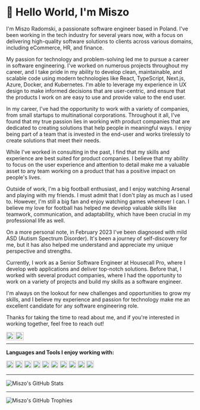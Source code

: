 # 🖖 Hello World, I'm Miszo

I'm Miszo Radomski, a passionate software engineer based in Poland. I've been working in the tech industry for several years now, with a focus on delivering high-quality software solutions to clients across various domains, including eCommerce, HR, and finance.

My passion for technology and problem-solving led me to pursue a career in software engineering. I've worked on numerous projects throughout my career, and I take pride in my ability to develop clean, maintainable, and scalable code using modern technologies like React, TypeScript, Next.js, Azure, Docker, and Kubernetes. I'm able to leverage my experience in UX design to make informed decisions that are user-centric, and ensure that the products I work on are easy to use and provide value to the end user.

In my career, I've had the opportunity to work with a variety of companies, from small startups to multinational corporations. Throughout it all, I've found that my true passion lies in working with product companies that are dedicated to creating solutions that help people in meaningful ways. I enjoy being part of a team that is invested in the end-user and works tirelessly to create solutions that meet their needs.

While I've worked in consulting in the past, I find that my skills and experience are best suited for product companies. I believe that my ability to focus on the user experience and attention to detail make me a valuable asset to any team working on a product that has a positive impact on people's lives.

Outside of work, I'm a big football enthusiast, and I enjoy watching Arsenal and playing with my friends. I must admit that I don't play as much as I used to. However, I'm still a big fan and enjoy watching games whenever I can. I believe my love for football has helped me develop valuable skills like teamwork, communication, and adaptability, which have been crucial in my professional life as well.

On a more personal note, in February 2023 I've been diagnosed with mild ASD (Autism Spectrum Disorder). It's been a journey of self-discovery for me, but it has also helped me understand and appreciate my unique perspective and strengths.

Currently, I work as a Senior Software Engineer at Housecall Pro, where I develop web applications and deliver top-notch solutions. Before that, I worked with several product companies, where I had the opportunity to work on a variety of projects and build my skills as a software engineer.

I'm always on the lookout for new challenges and opportunities to grow my skills, and I believe my experience and passion for technology make me an excellent candidate for any software engineering role.

Thanks for taking the time to read about me, and if you're interested in working together, feel free to reach out!

<a target="_blank" rel="noopener noreferer" href="https://linkedin.com/in/miszoradomski/">
  <img align="left" alt="LinkedIn" width="22px" src="https://github.com/miszo/miszo/raw/main/icons/linkedin.svg" />
</a>
<a target="_blank" rel="noopener noreferer" href="https://twitter.com/miszo_dev">
  <img align="left" alt="X (formly known as Twitter)" width="22px" src="https://github.com/miszo/miszo/raw/main/icons/twitterx.svg" />
</a>
</br>

---

**Languages and Tools I enjoy working with:**

<code><img height="20" alt="JavaScript" src="https://github.com/miszo/miszo/raw/main/icons/javascript.svg"></code>
<code><img height="20" alt="TypeScript" src="https://github.com/miszo/miszo/raw/main/icons/typescript.svg"></code>
<code><img height="20" alt="React" src="https://github.com/miszo/miszo/raw/main/icons/react.svg"></code>
<code><img height="20" alt="Next.js" src="https://github.com/miszo/miszo/raw/main/icons/next.svg"></code>
<code><img height="20" alt="Radix" src="https://github.com/miszo/miszo/raw/main/icons/radix.svg"></code>
<code><img height="20" alt="Node" src="https://github.com/miszo/miszo/raw/main/icons/node-dot-js.svg"></code>
<code><img height="20" alt="Jest" src="https://github.com/miszo/miszo/raw/main/icons/jest.svg"></code>
<code><img height="20" alt="ESLint" src="https://github.com/miszo/miszo/raw/main/icons/eslint.svg"></code>
<code><img height="20" alt="Prettier" src="https://github.com/miszo/miszo/raw/main/icons/prettier.svg"></code>
<code><img height="20" alt="Neovim BTW" src="https://github.com/miszo/miszo/raw/main/icons/neovim.svg"></code>

---

<img alt="Miszo's GitHub Stats" src="https://github-readme-stats.miszo.vercel.app/api?username=miszo&show_icons=true&count_private=true&theme=nightowl" />

---

<img alt="Miszo's GitHub Trophies" src="https://github-profile-trophy.vercel.app/?username=miszo&column=3&margin-w=15&margin-h=15&theme=dracula" />
